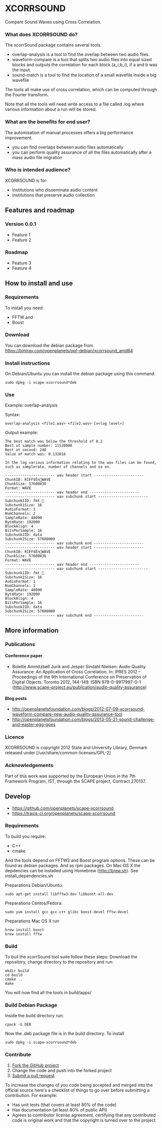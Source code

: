 # XCORRSOUND

Compare Sound Waves using Cross Correlation.

### What does XCORRSOUND do?

The xcorrSound package contains several tools.

* overlap-analysis is a tool to find the overlap between two audio files.
* waveform-compare is a tool that splits two audio files into equal sized blocks and outputs the correlation for each block (a_i,b_i), if a and b was the input.
* sound-match is a tool to find the location of a small wavefile inside a big wavefile

The tools all make use of cross correlation, which can be computed through the Fourier transform.

Note that all the tools will need write access to a file called <tool>.log where various information about a run will be stored.

### What are the benefits for end user?
The automisation of manual processes offers a big performance improvement.

* you can find overlaps between audio files automatically
* you can perform quality assurance of all the files automatically after a mass audio file migration

### Who is intended audience?
XCORRSOUND is for:

* Institutions who disseminate audio content
* Institutions that preserve audio collection

## Features and roadmap

### Version 0.0.1

* Feature 1
* Feature 2

### Roadmap

* Feature 3
* Feature 4

## How to install and use

### Requirements

To install you need:

* FFTW and
* Boost

### Download

You can download the debian package from https://bintray.com/openplanets/opf-debian/xcorrsound_amd64

### Install instructions

On Debian/Ubuntu you can install the debian package using this command:

    sudo dpkg -i scape-xcorrsound*deb

### Use

Example: overlap-analysis

Syntax:

    overlap-analysis <file1.wav> <file2.wav> [v<log level>]

Output example:

    The best match was below the threshold of 0.2
    Best at sample number: 11520000
    Best at second: 240
    Value of match was: 0.132016

    In the log various information relating to the wav files can be found,
    such as samplerate, number of channels and so on.

    ----------------------- wav header start -----------------------
    ChunkID: RIFF$ËnWAVE
    ChunkSize: 57600036
    Format: WAVE
    ----------------------- wav header end -----------------------
    ----------------------- wav subchunk start -----------------------
    Subchunk1ID: fmt 
    Subchunk1Size: 16
    AudioFormat: 1
    NumChannels: 2
    SampleRate: 48000
    ByteRate: 192000
    BlockAlign: 4
    BitsPerSample: 16
    Subchunk2ID: data
    Subchunk2Size: 57600000
    ----------------------- wav subchunk end -----------------------
    ----------------------- wav header start -----------------------
    ChunkID: RIFF$ËnWAVE
    ChunkSize: 57600036
    Format: WAVE
    ----------------------- wav header end -----------------------
    ----------------------- wav subchunk start -----------------------
    Subchunk1ID: fmt 
    Subchunk1Size: 16
    AudioFormat: 1
    NumChannels: 2
    SampleRate: 48000
    ByteRate: 192000
    BlockAlign: 4
    BitsPerSample: 16
    Subchunk2ID: data
    Subchunk2Size: 57600000
    ----------------------- wav subchunk end -----------------------


## More information

### Publications

#### Conference paper
* Bolette Ammitzbøll Jurik and Jesper Sindahl Nielsen:
  Audio Quality Assurance: An Application of Cross Correlation.
  In: iPRES 2012 – Proceedings of the 9th International Conference on Preservation of Digital Objects. Toronto 2012, 144-149.
  ISBN 978-0-9917997-0-1 (http://www.scape-project.eu/publication/audio-quality-assurance)
#### Blog posts
* http://openplanetsfoundation.com/blogs/2012-07-09-xcorrsound-waveform-compare-new-audio-quality-assurance-tool
* http://openplanetsfoundation.com/blogs/2013-05-21-sound-challenge-and-easter-egg-goes

### Licence

XCORRSOUND is copyright 2012 State and University Library, Denmark
released under [/usr/share/common-licenses/GPL-2]

### Acknowledgements

Part of this work was supported by the European Union in the 7th Framework Program, IST, through the SCAPE project, Contract 270137.

## Develop

* https://github.com/openplanets/scape-xcorrsound
* https://travis-ci.org/openplanets/scape-xcorrsound

### Requirements

To build you require:

* C++
* cmake

And the tools depend on FFTW3 and Boost program options. These can be found as debian packages.
And as rpm packages. On Mac OS X the depdencies can be installed using Homebrew (http://brew.sh).
See install_dependencies.sh

Preparations Debian/Ubuntu:

    sudo apt-get install libfftw3-dev libboost-all-dev

Preparations Centos/Fedora:

    sudo yum install gcc gcc-c++ glibc boost-devel fftw-devel

Preparations Mac OS X run

    brew install boost
    brew install fftw

### Build

To buil the xcorrSound tool suite follow these steps:
Download the repository, change directory to the repository and run:

    mkdir build
    cd build
    cmake ..
    make

You will now find all the tools in build/apps/

### Build Debian Package

Inside the build directory run:

    cpack -G DEB

Now the .deb package file is in the build directory.
To install

    sudo dpkg -i scape-xcorrsound*deb

### Contribute

1. [Fork the GitHub project](https://help.github.com/articles/fork-a-repo)
2. Change the code and push into the forked project
3. [Submit a pull request](https://help.github.com/articles/using-pull-requests)

To increase the changes of you code being accepted and merged into the official source here's a checklist of things to go over before submitting a contribution. For example:

* Has unit tests (that covers at least 80% of the code)
* Has documentation (at least 80% of public API)
* Agrees to contributor license agreement, certifying that any contributed code is original work and that the copyright is turned over to the project
